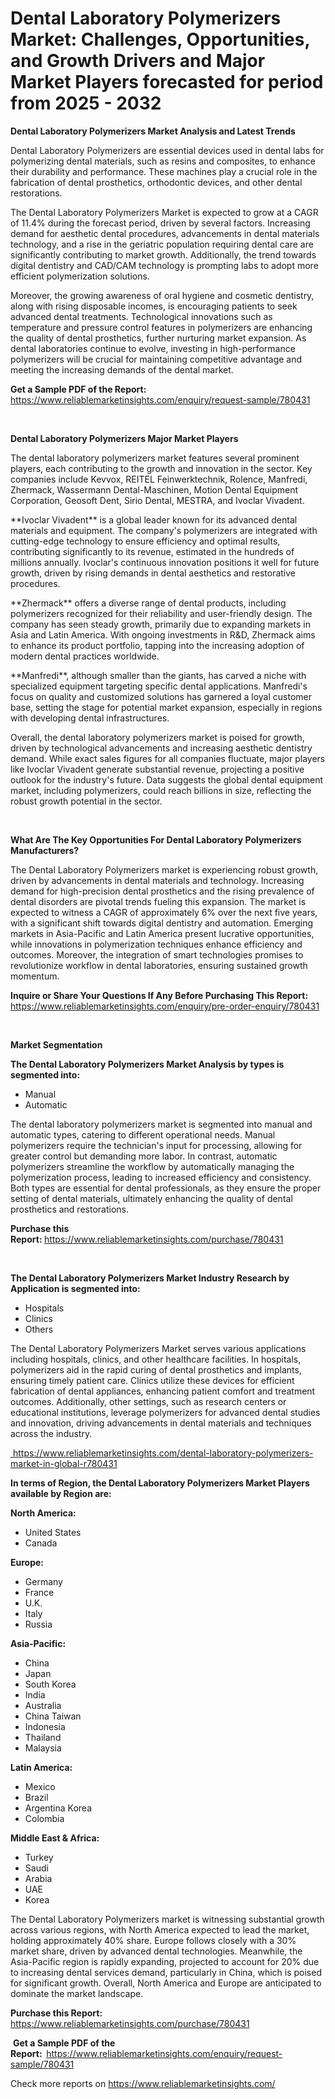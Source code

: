 <p><h1>Dental Laboratory Polymerizers Market: Challenges, Opportunities, and Growth Drivers and Major Market Players forecasted for period from 2025 - 2032</h1></p><p><strong>Dental Laboratory Polymerizers Market Analysis and Latest Trends</strong></p>
<p><p>Dental Laboratory Polymerizers are essential devices used in dental labs for polymerizing dental materials, such as resins and composites, to enhance their durability and performance. These machines play a crucial role in the fabrication of dental prosthetics, orthodontic devices, and other dental restorations.</p><p>The Dental Laboratory Polymerizers Market is expected to grow at a CAGR of 11.4% during the forecast period, driven by several factors. Increasing demand for aesthetic dental procedures, advancements in dental materials technology, and a rise in the geriatric population requiring dental care are significantly contributing to market growth. Additionally, the trend towards digital dentistry and CAD/CAM technology is prompting labs to adopt more efficient polymerization solutions.</p><p>Moreover, the growing awareness of oral hygiene and cosmetic dentistry, along with rising disposable incomes, is encouraging patients to seek advanced dental treatments. Technological innovations such as temperature and pressure control features in polymerizers are enhancing the quality of dental prosthetics, further nurturing market expansion. As dental laboratories continue to evolve, investing in high-performance polymerizers will be crucial for maintaining competitive advantage and meeting the increasing demands of the dental market.</p></p>
<p><strong>Get a Sample PDF of the Report:&nbsp;</strong> <a href="https://www.reliablemarketinsights.com/enquiry/request-sample/780431?utm_campaign=1937&utm_medium=2&utm_source=Github&utm_content=ia&utm_term=26032025&utm_id=dental-laboratory-polymerizers">https://www.reliablemarketinsights.com/enquiry/request-sample/780431</a></p>
<p>&nbsp;</p>
<p><strong>Dental Laboratory Polymerizers Major Market Players</strong></p>
<p><p>The dental laboratory polymerizers market features several prominent players, each contributing to the growth and innovation in the sector. Key companies include Kevvox, REITEL Feinwerktechnik, Rolence, Manfredi, Zhermack, Wassermann Dental-Maschinen, Motion Dental Equipment Corporation, Geosoft Dent, Sirio Dental, MESTRA, and Ivoclar Vivadent.</p><p>**Ivoclar Vivadent** is a global leader known for its advanced dental materials and equipment. The company's polymerizers are integrated with cutting-edge technology to ensure efficiency and optimal results, contributing significantly to its revenue, estimated in the hundreds of millions annually. Ivoclar's continuous innovation positions it well for future growth, driven by rising demands in dental aesthetics and restorative procedures.</p><p>**Zhermack** offers a diverse range of dental products, including polymerizers recognized for their reliability and user-friendly design. The company has seen steady growth, primarily due to expanding markets in Asia and Latin America. With ongoing investments in R&D, Zhermack aims to enhance its product portfolio, tapping into the increasing adoption of modern dental practices worldwide.</p><p>**Manfredi**, although smaller than the giants, has carved a niche with specialized equipment targeting specific dental applications. Manfredi's focus on quality and customized solutions has garnered a loyal customer base, setting the stage for potential market expansion, especially in regions with developing dental infrastructures.</p><p>Overall, the dental laboratory polymerizers market is poised for growth, driven by technological advancements and increasing aesthetic dentistry demand. While exact sales figures for all companies fluctuate, major players like Ivoclar Vivadent generate substantial revenue, projecting a positive outlook for the industry's future. Data suggests the global dental equipment market, including polymerizers, could reach billions in size, reflecting the robust growth potential in the sector.</p></p>
<p>&nbsp;</p>
<p><strong>What Are The Key Opportunities For Dental Laboratory Polymerizers Manufacturers?</strong></p>
<p><p>The Dental Laboratory Polymerizers market is experiencing robust growth, driven by advancements in dental materials and technology. Increasing demand for high-precision dental prosthetics and the rising prevalence of dental disorders are pivotal trends fueling this expansion. The market is expected to witness a CAGR of approximately 6% over the next five years, with a significant shift towards digital dentistry and automation. Emerging markets in Asia-Pacific and Latin America present lucrative opportunities, while innovations in polymerization techniques enhance efficiency and outcomes. Moreover, the integration of smart technologies promises to revolutionize workflow in dental laboratories, ensuring sustained growth momentum.</p></p>
<p><strong>Inquire or Share Your Questions If Any Before Purchasing This Report:</strong> <a href="https://www.reliablemarketinsights.com/enquiry/pre-order-enquiry/780431?utm_campaign=1937&utm_medium=2&utm_source=Github&utm_content=ia&utm_term=26032025&utm_id=dental-laboratory-polymerizers">https://www.reliablemarketinsights.com/enquiry/pre-order-enquiry/780431</a></p>
<p>&nbsp;</p>
<p><strong>Market Segmentation</strong></p>
<p><strong>The Dental Laboratory Polymerizers Market Analysis by types is segmented into:</strong></p>
<p><ul><li>Manual</li><li>Automatic</li></ul></p>
<p><p>The dental laboratory polymerizers market is segmented into manual and automatic types, catering to different operational needs. Manual polymerizers require the technician's input for processing, allowing for greater control but demanding more labor. In contrast, automatic polymerizers streamline the workflow by automatically managing the polymerization process, leading to increased efficiency and consistency. Both types are essential for dental professionals, as they ensure the proper setting of dental materials, ultimately enhancing the quality of dental prosthetics and restorations.</p></p>
<p><strong>Purchase this Report:&nbsp;</strong><a href="https://www.reliablemarketinsights.com/purchase/780431?utm_campaign=1937&utm_medium=2&utm_source=Github&utm_content=ia&utm_term=26032025&utm_id=dental-laboratory-polymerizers">https://www.reliablemarketinsights.com/purchase/780431</a></p>
<p>&nbsp;</p>
<p><strong>The Dental Laboratory Polymerizers Market Industry Research by Application is segmented into:</strong></p>
<p><ul><li>Hospitals</li><li>Clinics</li><li>Others</li></ul></p>
<p><p>The Dental Laboratory Polymerizers Market serves various applications including hospitals, clinics, and other healthcare facilities. In hospitals, polymerizers aid in the rapid curing of dental prosthetics and implants, ensuring timely patient care. Clinics utilize these devices for efficient fabrication of dental appliances, enhancing patient comfort and treatment outcomes. Additionally, other settings, such as research centers or educational institutions, leverage polymerizers for advanced dental studies and innovation, driving advancements in dental materials and techniques across the industry.</p></p>
<p><a href="https://www.reliablemarketinsights.com/dental-laboratory-polymerizers-market-in-global-r780431?utm_campaign=1937&utm_medium=2&utm_source=Github&utm_content=ia&utm_term=26032025&utm_id=dental-laboratory-polymerizers">&nbsp;https://www.reliablemarketinsights.com/dental-laboratory-polymerizers-market-in-global-r780431</a></p>
<p><strong>In terms of Region, the Dental Laboratory Polymerizers Market Players available by Region are:</strong></p>
<p>
    <p> <strong> North America: </strong>
        <ul>
            <li>United States</li>
            <li>Canada</li>
        </ul>
        </p> 
    <p> <strong> Europe: </strong>
        <ul>
            <li>Germany</li>
            <li>France</li>
            <li>U.K.</li>
            <li>Italy</li>
            <li>Russia</li>
        </ul>
        </p> 
    <p> <strong> Asia-Pacific: </strong>
        <ul>
            <li>China</li>
            <li>Japan</li>
            <li>South Korea</li>
            <li>India</li>
            <li>Australia</li>
            <li>China Taiwan</li>
            <li>Indonesia</li>
            <li>Thailand</li>
            <li>Malaysia</li>
        </ul>
        </p> 
    <p> <strong> Latin America: </strong>
        <ul>
            <li>Mexico</li>
            <li>Brazil</li>
            <li>Argentina Korea</li>
            <li>Colombia</li>
        </ul>
        </p> 
    <p> <strong> Middle East & Africa: </strong>
        <ul>
            <li>Turkey</li>
            <li>Saudi</li>
            <li>Arabia</li>
            <li>UAE</li>
            <li>Korea</li>
        </ul>
    </p>
    </p>
<p><p>The Dental Laboratory Polymerizers market is witnessing substantial growth across various regions, with North America expected to lead the market, holding approximately 40% share. Europe follows closely with a 30% market share, driven by advanced dental technologies. Meanwhile, the Asia-Pacific region is rapidly expanding, projected to account for 20% due to increasing dental services demand, particularly in China, which is poised for significant growth. Overall, North America and Europe are anticipated to dominate the market landscape.</p></p>
<p><strong>Purchase this Report: </strong><a href="https://www.reliablemarketinsights.com/purchase/780431?utm_campaign=1937&utm_medium=2&utm_source=Github&utm_content=ia&utm_term=26032025&utm_id=dental-laboratory-polymerizers">https://www.reliablemarketinsights.com/purchase/780431</a></p>
<p>&nbsp;<strong>Get a Sample PDF of the Report:&nbsp;&nbsp;</strong><a href="https://www.reliablemarketinsights.com/enquiry/request-sample/780431?utm_campaign=1937&utm_medium=2&utm_source=Github&utm_content=ia&utm_term=26032025&utm_id=dental-laboratory-polymerizers">https://www.reliablemarketinsights.com/enquiry/request-sample/780431</a></p>
<p><strong></strong></p>
<p>Check more reports on <a href="https://www.reliablemarketinsights.com/?utm_campaign=1937&utm_medium=2&utm_source=Github&utm_content=ia&utm_term=26032025&utm_id=dental-laboratory-polymerizers">https://www.reliablemarketinsights.com/</a></p>